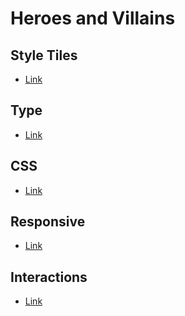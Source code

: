 Heroes and Villains
================

Style Tiles
-----------------

- [Link](https://StuartMcMaw.github.io/heroes-and-villains/styletile/)


Type
------------------

- [Link](https://StuartMcMaw.github.io/heroes-and-villains/type/index.html)


CSS
-----------------

- [Link](https://StuartMcMaw.github.io/heroes-and-villains/css-site/index.html)

Responsive
-----------------

- [Link](https://StuartMcMaw.github.io/heroes-and-villains/responsive/index.html)


Interactions
-----------------

- [Link](https://StuartMcMaw.github.io/heroes-and-villains/interactions/index.html)
